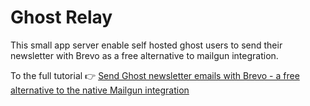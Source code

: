 # Ghost Relay

This small app server enable self hosted ghost users to send their newsletter with Brevo as a free alternative to mailgun integration.

To the full tutorial 👉 [Send Ghost newsletter emails with Brevo - a free alternative to the native Mailgun integration](https://bootstrappingdad.com/building-a-simple-app-to-send-newsletter-emails-with-brevo-a-free-alternative-to-mailgun/)
